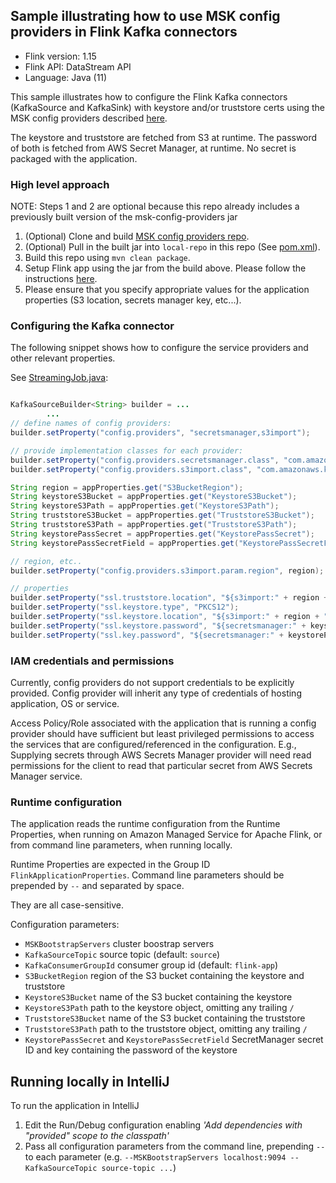 ## Sample illustrating how to use MSK config providers in Flink Kafka connectors

* Flink version: 1.15
* Flink API: DataStream API
* Language: Java (11)

This sample illustrates how to configure the Flink Kafka connectors (KafkaSource and KafkaSink) with keystore and/or truststore certs using the MSK config providers described [here](https://github.com/aws-samples/msk-config-providers).

The keystore and truststore are fetched from S3 at runtime.
The password of both is fetched from AWS Secret Manager, at runtime.
No secret is packaged with the application.

### High level approach

NOTE: Steps 1 and 2 are optional because this repo already includes a previously built version of the msk-config-providers jar

1. (Optional) Clone and build [MSK config providers repo](https://github.com/aws-samples/msk-config-providers).
2. (Optional) Pull in the built jar into `local-repo` in this repo (See [pom.xml](pom.xml)).
3. Build this repo using `mvn clean package`.
4. Setup Flink app using the jar from the build above. Please follow the instructions [here](https://docs.aws.amazon.com/managed-flink/latest/java/getting-started.html).
5. Please ensure that you specify appropriate values for the application properties (S3 location, secrets manager key, etc...).

### Configuring the Kafka connector

The following snippet shows how to configure the service providers and other relevant properties.

See [StreamingJob.java](src/main/java/com/amazonaws/services/msf/StreamingJob.java):

```java

KafkaSourceBuilder<String> builder = ...
        ...
// define names of config providers:
builder.setProperty("config.providers", "secretsmanager,s3import");

// provide implementation classes for each provider:
builder.setProperty("config.providers.secretsmanager.class", "com.amazonaws.kafka.config.providers.SecretsManagerConfigProvider");
builder.setProperty("config.providers.s3import.class", "com.amazonaws.kafka.config.providers.S3ImportConfigProvider");

String region = appProperties.get("S3BucketRegion");
String keystoreS3Bucket = appProperties.get("KeystoreS3Bucket");
String keystoreS3Path = appProperties.get("KeystoreS3Path");
String truststoreS3Bucket = appProperties.get("TruststoreS3Bucket");
String truststoreS3Path = appProperties.get("TruststoreS3Path");
String keystorePassSecret = appProperties.get("KeystorePassSecret");
String keystorePassSecretField = appProperties.get("KeystorePassSecretField");

// region, etc..
builder.setProperty("config.providers.s3import.param.region", region);

// properties
builder.setProperty("ssl.truststore.location", "${s3import:" + region + ":" + truststoreS3Bucket + "/" + truststoreS3Path + "}");
builder.setProperty("ssl.keystore.type", "PKCS12");
builder.setProperty("ssl.keystore.location", "${s3import:" + region + ":" + keystoreS3Bucket + "/" + keystoreS3Path + "}");
builder.setProperty("ssl.keystore.password", "${secretsmanager:" + keystorePassSecret + ":" + keystorePassSecretField + "}");
builder.setProperty("ssl.key.password", "${secretsmanager:" + keystorePassSecret + ":" + keystorePassSecretField + "}");

```

### IAM credentials and permissions

Currently, config providers do not support credentials to be explicitly provided. 
Config provider will inherit any type of credentials of hosting application, OS or service.

Access Policy/Role associated with the application that is running a config provider should have sufficient but least privileged permissions to access the services that are configured/referenced in the configuration. E.g., Supplying secrets through AWS Secrets Manager provider will need read permissions for the client to read that particular secret from AWS Secrets Manager service.

### Runtime configuration

The application reads the runtime configuration from the Runtime Properties, when running on Amazon Managed Service for Apache Flink,
or from command line parameters, when running locally.

Runtime Properties are expected in the Group ID `FlinkApplicationProperties`.
Command line parameters should be prepended by `--` and separated by space.

They are all case-sensitive.

Configuration parameters:

* `MSKBootstrapServers` cluster boostrap servers
* `KafkaSourceTopic` source topic (default: `source`)
* `KafkaConsumerGroupId` consumer group id (default: `flink-app`)
* `S3BucketRegion` region of the S3 bucket containing the keystore and truststore
* `KeystoreS3Bucket` name of the S3 bucket containing the keystore
* `KeystoreS3Path` path to the keystore object, omitting any trailing `/` 
* `TruststoreS3Bucket` name of the S3 bucket containing the truststore
* `TruststoreS3Path` path to the truststore object, omitting any trailing `/` 
* `KeystorePassSecret` and `KeystorePassSecretField` SecretManager secret ID and key containing the password of the keystore

## Running locally in IntelliJ

To run the application in IntelliJ

1. Edit the Run/Debug configuration enabling *'Add dependencies with "provided" scope to the classpath'*
2. Pass all configuration parameters from the command line, prepending `--` to each parameter (e.g. `--MSKBootstrapServers localhost:9094 --KafkaSourceTopic source-topic ...`)
